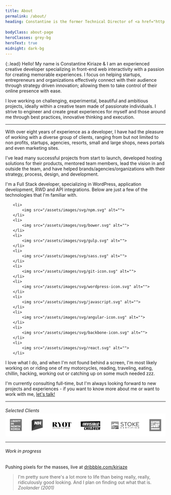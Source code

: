 ```yaml
---
title: About
permalink: /about/
heading: Constantine is the former Technical Director of <a href="http://madebygrizzly.com" target="new" class="giflinks" data-src="/assets/images/gifs/fur-sure-2.gif">Grizzly</a> and is now consulting for companies around the world, building <a href="/labs" class="giflinks" data-src="/assets/images/gifs/kitten-mittens-always-sunny.gif">solutions</a> to problems, writing <a href="http://github.com/kiriaze" target="new" class="giflinks" data-src="/assets/images/gifs/it-crowd-maurice-moss-frustration-fuck-this.gif">code</a>, posting <a href="/blog" class="giflinks" data-src="/assets/images/gifs/typing.gif">articles</a> and listening to <a href="/categories/#music" class="giflinks" data-src="/assets/images/gifs/funny-gifs-just-let-the-music-caress-you.gif">music</a>.<br>Based in San Diego, CA.

bodyClass: about-page
heroClasses: grey-bg
heroText: true
midnight: dark-bg
---
```


{:.lead}
Hello! My name is Constantine Kiriaze &amp; I am an experienced creative developer specializing in front-end web interactivity with a passion for creating memorable experiences. I focus on helping startups, entrepreneurs and organizations effectively connect with their audience through strategy driven innovation; allowing them to take control of their online presence with ease.

I love working on challenging, experimental, beautiful and ambitious projects, ideally within a creative team made of passionate individuals. I strive to engineer and create great experiences for myself and those around me through best practices, innovative thinking and execution.

---

With over eight years of experience as a developer, I have had the pleasure of working with a diverse group of clients, ranging from but not limited to non profits, startups, agencies, resorts, small and large shops, news portals and even marketing sites.

I've lead many successful projects from start to launch, developed hosting solutions for their products, mentored team members, lead the vision in and outside the team, and have helped brands/agencies/organizations with their strategy, process, design, and development.

I'm a Full Stack developer, specializing in WordPress, application development, RWD and API integrations. Below are just a few of the technologies that I'm familiar with.

<!-- npm, bower, gulp, sass & jekyll image -->
<!-- <img src="/assets/images/posts/p3-2.png" alt=""> -->

<ul class="stack-list">

	<li>
		<img src="/assets/images/svg/npm.svg" alt="">
	</li>
	<li>
		<img src="/assets/images/svg/bower.svg" alt="">
	</li>
	<li>
		<img src="/assets/images/svg/gulp.svg" alt="">
	</li>
	<li>
		<img src="/assets/images/svg/sass.svg" alt="">
	</li>
	<li>
		<img src="/assets/images/svg/git-icon.svg" alt="">
	</li>
	<li>
		<img src="/assets/images/svg/wordpress-icon.svg" alt="">
	</li>
	<li>
		<img src="/assets/images/svg/javascript.svg" alt="">
	</li>
	<li>
		<img src="/assets/images/svg/angular-icon.svg" alt="">
	</li>
	<li>
		<img src="/assets/images/svg/backbone-icon.svg" alt="">
	</li>
	<li>
		<img src="/assets/images/svg/react.svg" alt="">
	</li>

</ul>

I love what I do, and when I'm not found behind a screen, I'm most likely working on or riding one of my motorcycles, reading, traveling, eating, chillin, hacking, working out or catching up on some much needed zzz.

I'm currently consulting full-time, but I'm always looking forward to new projects and experiences - if you want to know more about me or want to work with me, <a href="mailto:hello@kiriaze.com">let's talk!</a>

<hr>

<h6 style="margin-bottom: 0;" class="text-align-center">Selected Clients</h6>
<img src="/assets/images/logos/clients-3.jpg" alt="" style="margin-top: 0; margin-bottom: 0;">
<!-- <img src="/assets/images/posts/clients.png" alt="" style="margin-top: 0; margin-bottom: 0;"> -->

<hr>

<div class="text-align-center">
	<h6>Work in progress</h6>
	<p>Pushing pixels for the masses, live at <a href="http://dribbble.com/kiriaze">dribbble.com/kiriaze</a></p>
	<ul class="dribbble-feed"></ul>
	<!-- <ul class="instagram-feed"></ul> -->
</div>

<!-- I started tinkering in web design in 2005 and I’m basically self-taught. Back then I was making myspace band pages - that’s right =) - and sites for small businesses. In 2008 I began taking a multimedia degree at Platt College in San Diego, recieving my Bachelors in Multimedia Design &amp; Communication.

During my degree I took a six month internship as a front-end dev, and at the end of my degree I got offered a Front-End position at another agency. I was later offered the position of Art Director there while still orchestrating their front-end development.

I left that position in search of something more meaningful, and found 5ifty&amp;5ifty where I became the Lead Developer, working with non profits around the world to help extend their reach, leading multiple projects with heavy emphasis in accessible, unique and mobile optimized experiences built with wordpress.

After my fill of the non profit world, I returned to the agency life where I was offered the Lead Developer position at Grizzly, and was later promoted to Technial Director. I’ve worked with many awesome clients ranging from artists, surf / snow industries &amp; resorts, global marketing companies, you name it. I've crafted custom network sollutions build on ssd cloud servers for clients to ensure their business needs were surpassed and that high traffic would never hinder their sites performance. I mentored developers and designed frameworks and systems to streamline efficiency, workflows and improve upon our industry standards.

<img src="/assets/images/posts/p4.jpg" alt="">
 -->


> I'm pretty sure there's a lot more to life than being really, really, ridiculously good looking.
> And I plan on finding out what that is.
> <cite>Zoolander (2001)</cite>

<!--
> Man who catch fly with chopstick accomplish anything.
> <cite>Mr. Miyagi (1984)</cite>
-->
